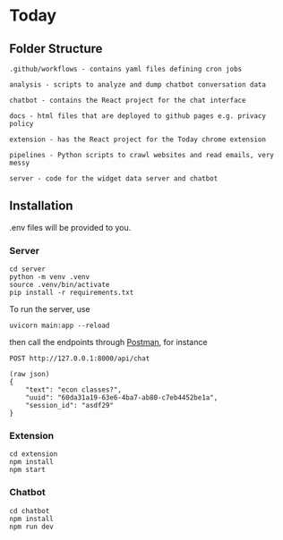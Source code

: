 # Today

## Folder Structure
```
.github/workflows - contains yaml files defining cron jobs

analysis - scripts to analyze and dump chatbot conversation data

chatbot - contains the React project for the chat interface

docs - html files that are deployed to github pages e.g. privacy policy

extension - has the React project for the Today chrome extension

pipelines - Python scripts to crawl websites and read emails, very messy

server - code for the widget data server and chatbot
```

## Installation

.env files will be provided to you.

### Server
```
cd server
python -m venv .venv
source .venv/bin/activate
pip install -r requirements.txt
```

To run the server, use
```
uvicorn main:app --reload
```
then call the endpoints through [Postman](https://www.postman.com/), for instance
```
POST http://127.0.0.1:8000/api/chat

(raw json)
{
    "text": "econ classes?",
    "uuid": "60da31a19-63e6-4ba7-ab80-c7eb4452be1a",
    "session_id": "asdf29"
}
```


### Extension
```
cd extension
npm install
npm start
```

### Chatbot
```
cd chatbot
npm install
npm run dev
```
